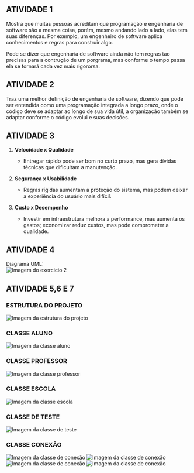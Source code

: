 ## ATIVIDADE 1
Mostra que muitas pessoas acreditam que programação e engenharia de software são a mesma coisa, porém, mesmo andando lado a lado, elas tem suas diferenças. Por exemplo, um engenheiro de software aplica conhecimentos e regras para construir algo.

Pode se dizer que engenharia de software ainda não tem regras tao precisas para a contrução de um porgrama, mas conforme o tempo passa ela se tornará cada vez mais rigororsa.

## ATIVIDADE 2
Traz uma melhor definição de engenharia de software, dizendo que pode ser entendida como uma programação integrada a longo prazo, onde o código deve se adaptar ao longo de sua vida útil, a organização também se adaptar conforme o código evolui e suas decisões.

## ATIVIDADE 3
1. **Velocidade x Qualidade**  
   - Entregar rápido pode ser bom no curto prazo, mas gera dívidas técnicas que dificultam a manutenção.  

2. **Segurança x Usabilidade**  
   - Regras rígidas aumentam a proteção do sistema, mas podem deixar a experiência do usuário mais difícil.  

3. **Custo x Desempenho**  
   - Investir em infraestrutura melhora a performance, mas aumenta os gastos; economizar reduz custos, mas pode comprometer a qualidade. 

## ATIVIDADE 4
Diagrama UML:<br>
![Imagem do exercicio 2](/assets/diagrama_uml.png)
<br>
## ATIVIDADE 5,6 E 7
### ESTRUTURA DO PROJETO
![Imagem da estrutura do projeto](/assets/estrutura_projeto.png)
### CLASSE ALUNO
![Imagem da classe aluno](/assets/classe_aluno.png)
### CLASSE PROFESSOR
![Imagem da classe professor](/assets/classe_professor.png)
### CLASSE ESCOLA
![Imagem da classe escola](/assets/classe_escola.png)
### CLASSE DE TESTE
![Imagem da classe de teste](/assets/classe_teste.png)
### CLASSE CONEXÃO
![Imagem da classe de conexão](/assets/classe_escoladb-1.png)
![Imagem da classe de conexão](/assets/classe_escoladb-2.png)
![Imagem da classe de conexão](/assets/classe_escoladb-3.png)
![Imagem da classe de conexão](/assets/classe_escoladb-4.png)
